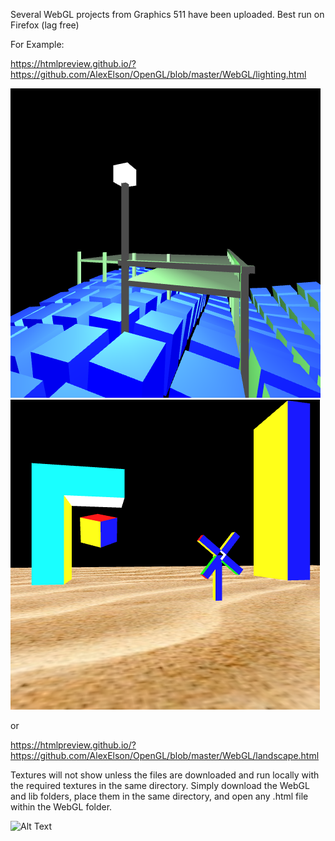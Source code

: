 Several WebGL projects from Graphics 511 have been uploaded.
Best run on Firefox (lag free)

For Example:

https://htmlpreview.github.io/?https://github.com/AlexElson/OpenGL/blob/master/WebGL/lighting.html

![Alt Text](/webgl_port.png?raw=true "Cover") ![Alt text](/webgl_landscape.png?raw=true "Cover")

or

https://htmlpreview.github.io/?https://github.com/AlexElson/OpenGL/blob/master/WebGL/landscape.html

Textures will not show unless the files are downloaded and run locally with the required textures in the same directory. Simply download the WebGL and lib folders, place them in the same directory, and open any .html file within the WebGL folder.

![Alt Text](/landscape.png?raw=true "Cover")
